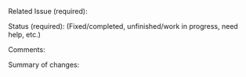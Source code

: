 Related Issue (required): 

Status (required): (Fixed/completed, unfinished/work in progress, need help, etc.)

Comments:


Summary of changes:


